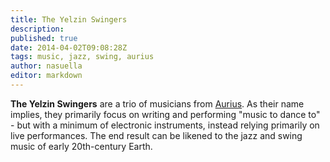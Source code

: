 ```yaml
---
title: The Yelzin Swingers
description:
published: true
date: 2014-04-02T09:08:28Z
tags: music, jazz, swing, aurius
author: nasuella
editor: markdown
---
```


**The Yelzin Swingers** are a trio of musicians from [Aurius](/countries/aurius "wikilink"). As their name implies, they primarily focus on writing and performing "music to dance to" - but with a minimum of electronic instruments, instead relying primarily on live performances. The end result can be likened to the jazz and swing music of early 20th-century Earth.